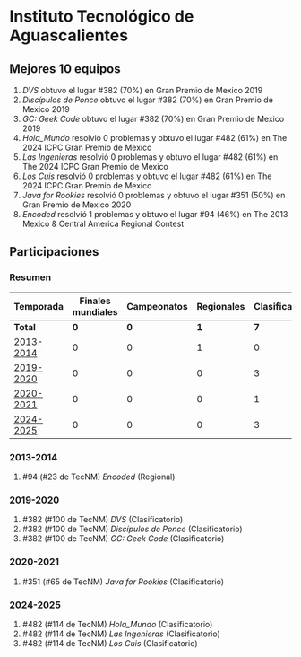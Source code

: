 ---
---

# Instituto Tecnológico de Aguascalientes

## Mejores 10 equipos

1. _DVS_ obtuvo el lugar #382 (70%) en Gran Premio de Mexico 2019
1. _Discípulos de Ponce_ obtuvo el lugar #382 (70%) en Gran Premio de Mexico 2019
1. _GC: Geek Code_ obtuvo el lugar #382 (70%) en Gran Premio de Mexico 2019
1. _Hola_Mundo_ resolvió 0 problemas y obtuvo el lugar #482 (61%) en The 2024 ICPC Gran Premio de Mexico
1. _Las Ingenieras_ resolvió 0 problemas y obtuvo el lugar #482 (61%) en The 2024 ICPC Gran Premio de Mexico
1. _Los Cuis_ resolvió 0 problemas y obtuvo el lugar #482 (61%) en The 2024 ICPC Gran Premio de Mexico
1. _Java for Rookies_ resolvió 0 problemas y obtuvo el lugar #351 (50%) en Gran Premio de Mexico 2020
1. _Encoded_ resolvió 1 problemas y obtuvo el lugar #94 (46%) en The 2013 Mexico & Central America Regional Contest

## Participaciones

### Resumen

| Temporada | Finales mundiales | Campeonatos | Regionales | Clasificatorios | Equipos |
| --- | --- | --- | --- | --- | --- |
| **Total** | **0** | **0** | **1** | **7** | **8** |
| [2013-2014](#2013-2014) | 0 | 0 | 1 | 0 | 1 |
| [2019-2020](#2019-2020) | 0 | 0 | 0 | 3 | 3 |
| [2020-2021](#2020-2021) | 0 | 0 | 0 | 1 | 1 |
| [2024-2025](#2024-2025) | 0 | 0 | 0 | 3 | 3 |

### 2013-2014

1. #94 (#23 de TecNM) _Encoded_ (Regional)

### 2019-2020

1. #382 (#100 de TecNM) _DVS_ (Clasificatorio)
1. #382 (#100 de TecNM) _Discípulos de Ponce_ (Clasificatorio)
1. #382 (#100 de TecNM) _GC: Geek Code_ (Clasificatorio)

### 2020-2021

1. #351 (#65 de TecNM) _Java for Rookies_ (Clasificatorio)

### 2024-2025

1. #482 (#114 de TecNM) _Hola_Mundo_ (Clasificatorio)
1. #482 (#114 de TecNM) _Las Ingenieras_ (Clasificatorio)
1. #482 (#114 de TecNM) _Los Cuis_ (Clasificatorio)



